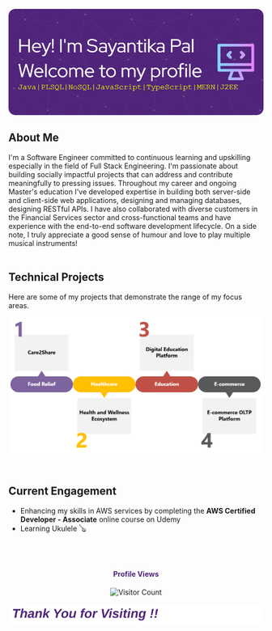 ![Header](./github-header-image.png)

## About Me
I'm a Software Engineer committed to continuous learning and upskilling especially in the field of Full Stack Engineering. I'm passionate about building socially impactful projects that can address and contribute meaningfully to pressing issues.
Throughout my career and ongoing Master's education I've developed expertise in building both server-side and client-side web applications, designing and managing databases, designing RESTful APIs. I have also collaborated with diverse customers in the Financial Services sector and cross-functional teams and have experience with the end-to-end software development lifecycle.
On a side note, I truly appreciate a good sense of humour and love to play multiple musical instruments! 
</br></br>

## Technical Projects
Here are some of my projects that demonstrate the range of my focus areas.

![alt text](proj-sum.png)

</br>

## Current Engagement

- Enhancing my skills in AWS services by completing the **AWS Certified Developer - Associate** online course on Udemy
- Learning Ukulele 🪕

</br></br>
<!-- <style>
@keyframes slide {
  0% {
    transform: translateX(-100%);
  }
  100% {
    transform: translateX(100%);
  }
}
</style> -->
<footer align="center"> 
  <h4 style="color: rgb(79, 36, 122);">Profile Views</h4>
  <img src="https://profile-counter.glitch.me/{Pal-96}/count.svg" alt="Visitor Count"/>

  <div style="overflow: hidden; white-space: nowrap;">
  <div style="display: inline-block; padding-left: 100%; animation: slide 10s linear infinite; center">
<!-- <h3 style="color: rgb(79, 36, 122);"><i>Thank you for visiting ! </i></h3> -->
  </div>
</div>
</footer>
<img src="./moving-text.svg" alt="Moving Text">
